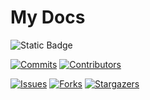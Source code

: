 # My Docs

![Static Badge](https://img.shields.io/badge/------------%20HELLO%20WORLD%20-------------8A2BE2.svg?style=for-the-badge)

[![Commits][last-commits-shield]][last-commits-url]
[![Contributors][contributors-shield]][contributors-url]

[![Issues][issues-shield]][issues-url]
[![Forks][forks-shield]][forks-url]
[![Stargazers][stars-shield]][stars-url]

<html>
  <body>
    <script>
      (async () => {
        const response = await fetch('https://api.github.com/repos/BBITWestin/https://bbitwestin.github.io//contents/');
        const data = await response.json();
        let htmlString = '<ul>';
        
        for (let file of data) {
          htmlString += `<li><a href="${file.path}">${file.name}</a></li>`;
        }

        htmlString += '</ul>';
        document.getElementsByTagName('body')[0].innerHTML = htmlString;
      })()
    </script>

  <body>
</html>

## Contributing

1. Fork the Project
2. Create your Feature Branch
   ```sh
   git checkout -b feature/AmazingFeature
   ```
3. Commit & Push your Changes
   ```sh
   git add . ; git commit -m "Some AmazingFeature" ; git push
   ```
4. Open a Pull Request

## Links

[Emojis](https://gist.github.com/rxaviers/7360908)

[contributors-shield]: https://img.shields.io/github/contributors/BBITWestin/My-Docs.svg?style=for-the-badge
[contributors-url]: https://github.com/BBITWestin/My-Docs/graphs/contributors
[forks-shield]: https://img.shields.io/github/forks/BBITWestin/My-Docs.svg?style=for-the-badge
[forks-url]: https://github.com/BBITWestin/My-Docs/network/members
[last-commits-shield]: https://img.shields.io/github/last-commit/BBITWestin/My-Docs.svg?style=for-the-badge
[last-commits-url]: https://github.com/BBITWestin/My-Docs/commits/main/
[stars-shield]: https://img.shields.io/github/stars/BBITWestin/My-Docs.svg?style=for-the-badge
[stars-url]: https://github.com/BBITWestin/My-Docs/stargazers
[issues-shield]: https://img.shields.io/github/issues/BBITWestin/My-Docs.svg?style=for-the-badge
[issues-url]: https://github.com/BBITWestin/My-Docs/issues
